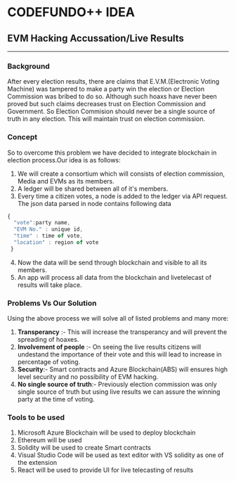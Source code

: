 # CODEFUNDO++ IDEA
## EVM Hacking Accussation/Live Results 
------
### Background
After every election results, there are claims that E.V.M.(Electronic Voting Machine) was tampered to make a party win the election or Election Commission was bribed to do so. Although such hoaxs have never been proved but such claims decreases trust on Election Commission and Government. So Election Commision should never be a single source of truth in any election. This will maintain trust on election commission.

### Concept
So to overcome this problem we have decided to integrate blockchain in election process.Our idea is as follows:
1. We will create a consortium which will consists of election commission, Media and EVMs as its members.
2. A ledger will be shared between all of it's members.
3. Every time a citizen votes, a node is added to the ledger via API request. The json data parsed in node contains following data
```javascript
{ 
  "vote":party name,
  "EVM No." : unique id,
  "time" : time of vote,
  "location" : region of vote
 }
```
4. Now the data will be send through blockchain and visible to all its members.
5. An app will process all data from the blockchain and livetelecast of results will take place.

### Problems Vs Our Solution
 Using the above process we will solve all of listed problems and many more:
 1. **Transperancy** :- This will increase the transperancy and will prevent the spreading of hoaxes.
 2. **Involvement of people** :- On seeing the live results citizens will undestand the importance of their vote and this will lead to increase in percentage of voting.
 3. **Security**:- Smart contracts and Azure Blockchain(ABS) will ensures high level security and no possibility of EVM hacking.
 4. **No single source of truth**:- Previously election commission was only single source of truth but using live results we can assure the winning party at the time of voting.

### Tools to be used

1. Microsoft Azure Blockchain will be used to deploy blockchain
2. Ethereum will be used
3. Solidity will be used to create Smart contracts
4. Visual Studio Code will be used as text editor with VS solidity as one of the extension 
5. React will be used to provide UI for live telecasting of results
